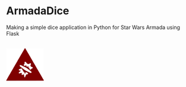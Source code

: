 # ArmadaDice
Making a simple dice application in Python for Star Wars Armada using Flask


<br>
<img src="\assets\redcrit.png">